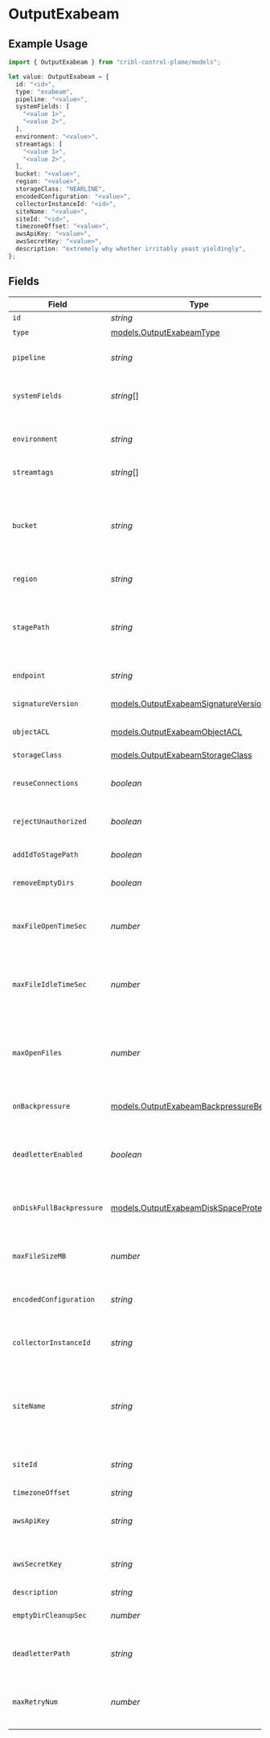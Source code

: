# OutputExabeam

## Example Usage

```typescript
import { OutputExabeam } from "cribl-control-plane/models";

let value: OutputExabeam = {
  id: "<id>",
  type: "exabeam",
  pipeline: "<value>",
  systemFields: [
    "<value 1>",
    "<value 2>",
  ],
  environment: "<value>",
  streamtags: [
    "<value 1>",
    "<value 2>",
  ],
  bucket: "<value>",
  region: "<value>",
  storageClass: "NEARLINE",
  encodedConfiguration: "<value>",
  collectorInstanceId: "<id>",
  siteName: "<value>",
  siteId: "<id>",
  timezoneOffset: "<value>",
  awsApiKey: "<value>",
  awsSecretKey: "<value>",
  description: "extremely why whether irritably yeast yieldingly",
};
```

## Fields

| Field                                                                                                                                                                                           | Type                                                                                                                                                                                            | Required                                                                                                                                                                                        | Description                                                                                                                                                                                     |
| ----------------------------------------------------------------------------------------------------------------------------------------------------------------------------------------------- | ----------------------------------------------------------------------------------------------------------------------------------------------------------------------------------------------- | ----------------------------------------------------------------------------------------------------------------------------------------------------------------------------------------------- | ----------------------------------------------------------------------------------------------------------------------------------------------------------------------------------------------- |
| `id`                                                                                                                                                                                            | *string*                                                                                                                                                                                        | :heavy_minus_sign:                                                                                                                                                                              | Unique ID for this output                                                                                                                                                                       |
| `type`                                                                                                                                                                                          | [models.OutputExabeamType](../models/outputexabeamtype.md)                                                                                                                                      | :heavy_check_mark:                                                                                                                                                                              | N/A                                                                                                                                                                                             |
| `pipeline`                                                                                                                                                                                      | *string*                                                                                                                                                                                        | :heavy_minus_sign:                                                                                                                                                                              | Pipeline to process data before sending out to this output                                                                                                                                      |
| `systemFields`                                                                                                                                                                                  | *string*[]                                                                                                                                                                                      | :heavy_minus_sign:                                                                                                                                                                              | Fields to automatically add to events, such as cribl_pipe. Supports wildcards.                                                                                                                  |
| `environment`                                                                                                                                                                                   | *string*                                                                                                                                                                                        | :heavy_minus_sign:                                                                                                                                                                              | Optionally, enable this config only on a specified Git branch. If empty, will be enabled everywhere.                                                                                            |
| `streamtags`                                                                                                                                                                                    | *string*[]                                                                                                                                                                                      | :heavy_minus_sign:                                                                                                                                                                              | Tags for filtering and grouping in @{product}                                                                                                                                                   |
| `bucket`                                                                                                                                                                                        | *string*                                                                                                                                                                                        | :heavy_check_mark:                                                                                                                                                                              | Name of the destination bucket. A constant or a JavaScript expression that can only be evaluated at init time. Example of referencing a JavaScript Global Variable: `myBucket-${C.vars.myVar}`. |
| `region`                                                                                                                                                                                        | *string*                                                                                                                                                                                        | :heavy_check_mark:                                                                                                                                                                              | Region where the bucket is located                                                                                                                                                              |
| `stagePath`                                                                                                                                                                                     | *string*                                                                                                                                                                                        | :heavy_minus_sign:                                                                                                                                                                              | Filesystem location in which to buffer files, before compressing and moving to final destination. Use performant and stable storage.                                                            |
| `endpoint`                                                                                                                                                                                      | *string*                                                                                                                                                                                        | :heavy_minus_sign:                                                                                                                                                                              | Google Cloud Storage service endpoint                                                                                                                                                           |
| `signatureVersion`                                                                                                                                                                              | [models.OutputExabeamSignatureVersion](../models/outputexabeamsignatureversion.md)                                                                                                              | :heavy_minus_sign:                                                                                                                                                                              | Signature version to use for signing Google Cloud Storage requests                                                                                                                              |
| `objectACL`                                                                                                                                                                                     | [models.OutputExabeamObjectACL](../models/outputexabeamobjectacl.md)                                                                                                                            | :heavy_minus_sign:                                                                                                                                                                              | Object ACL to assign to uploaded objects                                                                                                                                                        |
| `storageClass`                                                                                                                                                                                  | [models.OutputExabeamStorageClass](../models/outputexabeamstorageclass.md)                                                                                                                      | :heavy_minus_sign:                                                                                                                                                                              | Storage class to select for uploaded objects                                                                                                                                                    |
| `reuseConnections`                                                                                                                                                                              | *boolean*                                                                                                                                                                                       | :heavy_minus_sign:                                                                                                                                                                              | Reuse connections between requests, which can improve performance                                                                                                                               |
| `rejectUnauthorized`                                                                                                                                                                            | *boolean*                                                                                                                                                                                       | :heavy_minus_sign:                                                                                                                                                                              | Reject certificates that cannot be verified against a valid CA, such as self-signed certificates                                                                                                |
| `addIdToStagePath`                                                                                                                                                                              | *boolean*                                                                                                                                                                                       | :heavy_minus_sign:                                                                                                                                                                              | Add the Output ID value to staging location                                                                                                                                                     |
| `removeEmptyDirs`                                                                                                                                                                               | *boolean*                                                                                                                                                                                       | :heavy_minus_sign:                                                                                                                                                                              | Remove empty staging directories after moving files                                                                                                                                             |
| `maxFileOpenTimeSec`                                                                                                                                                                            | *number*                                                                                                                                                                                        | :heavy_minus_sign:                                                                                                                                                                              | Maximum amount of time to write to a file. Files open for longer than this will be closed and moved to final output location.                                                                   |
| `maxFileIdleTimeSec`                                                                                                                                                                            | *number*                                                                                                                                                                                        | :heavy_minus_sign:                                                                                                                                                                              | Maximum amount of time to keep inactive files open. Files open for longer than this will be closed and moved to final output location.                                                          |
| `maxOpenFiles`                                                                                                                                                                                  | *number*                                                                                                                                                                                        | :heavy_minus_sign:                                                                                                                                                                              | Maximum number of files to keep open concurrently. When exceeded, @{product} will close the oldest open files and move them to the final output location.                                       |
| `onBackpressure`                                                                                                                                                                                | [models.OutputExabeamBackpressureBehavior](../models/outputexabeambackpressurebehavior.md)                                                                                                      | :heavy_minus_sign:                                                                                                                                                                              | How to handle events when all receivers are exerting backpressure                                                                                                                               |
| `deadletterEnabled`                                                                                                                                                                             | *boolean*                                                                                                                                                                                       | :heavy_minus_sign:                                                                                                                                                                              | If a file fails to move to its final destination after the maximum number of retries, move it to a designated directory to prevent further errors                                               |
| `onDiskFullBackpressure`                                                                                                                                                                        | [models.OutputExabeamDiskSpaceProtection](../models/outputexabeamdiskspaceprotection.md)                                                                                                        | :heavy_minus_sign:                                                                                                                                                                              | How to handle events when disk space is below the global 'Min free disk space' limit                                                                                                            |
| `maxFileSizeMB`                                                                                                                                                                                 | *number*                                                                                                                                                                                        | :heavy_minus_sign:                                                                                                                                                                              | Maximum uncompressed output file size. Files of this size will be closed and moved to final output location.                                                                                    |
| `encodedConfiguration`                                                                                                                                                                          | *string*                                                                                                                                                                                        | :heavy_minus_sign:                                                                                                                                                                              | Enter an encoded string containing Exabeam configurations                                                                                                                                       |
| `collectorInstanceId`                                                                                                                                                                           | *string*                                                                                                                                                                                        | :heavy_check_mark:                                                                                                                                                                              | ID of the Exabeam Collector where data should be sent. Example: 11112222-3333-4444-5555-666677778888<br/>                                                                                       |
| `siteName`                                                                                                                                                                                      | *string*                                                                                                                                                                                        | :heavy_minus_sign:                                                                                                                                                                              | Constant or JavaScript expression to create an Exabeam site name. Values that aren't successfully evaluated will be treated as string constants.                                                |
| `siteId`                                                                                                                                                                                        | *string*                                                                                                                                                                                        | :heavy_minus_sign:                                                                                                                                                                              | Exabeam site ID. If left blank, @{product} will use the value of the Exabeam site name.                                                                                                         |
| `timezoneOffset`                                                                                                                                                                                | *string*                                                                                                                                                                                        | :heavy_minus_sign:                                                                                                                                                                              | N/A                                                                                                                                                                                             |
| `awsApiKey`                                                                                                                                                                                     | *string*                                                                                                                                                                                        | :heavy_minus_sign:                                                                                                                                                                              | HMAC access key. Can be a constant or a JavaScript expression, such as `${C.env.GCS_ACCESS_KEY}`.                                                                                               |
| `awsSecretKey`                                                                                                                                                                                  | *string*                                                                                                                                                                                        | :heavy_minus_sign:                                                                                                                                                                              | HMAC secret. Can be a constant or a JavaScript expression, such as `${C.env.GCS_SECRET}`.                                                                                                       |
| `description`                                                                                                                                                                                   | *string*                                                                                                                                                                                        | :heavy_minus_sign:                                                                                                                                                                              | N/A                                                                                                                                                                                             |
| `emptyDirCleanupSec`                                                                                                                                                                            | *number*                                                                                                                                                                                        | :heavy_minus_sign:                                                                                                                                                                              | How frequently, in seconds, to clean up empty directories                                                                                                                                       |
| `deadletterPath`                                                                                                                                                                                | *string*                                                                                                                                                                                        | :heavy_minus_sign:                                                                                                                                                                              | Storage location for files that fail to reach their final destination after maximum retries are exceeded                                                                                        |
| `maxRetryNum`                                                                                                                                                                                   | *number*                                                                                                                                                                                        | :heavy_minus_sign:                                                                                                                                                                              | The maximum number of times a file will attempt to move to its final destination before being dead-lettered                                                                                     |